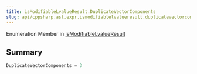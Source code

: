 ```yaml
---
title: isModifiableLvalueResult.DuplicateVectorComponents
slug: api/cppsharp.ast.expr.ismodifiablelvalueresult.duplicatevectorcomponents
---
```

Enumeration Member in [isModifiableLvalueResult](/api/cppsharp/ast/expr/ismodifiablelvalueresult)

## Summary



```csharp
DuplicateVectorComponents = 3
```

